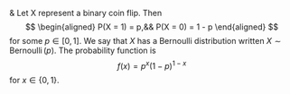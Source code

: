 &
Let X represent a binary coin flip. Then
$$
\begin{aligned}
P(X = 1) = p,&& P(X = 0) = 1 - p
\end{aligned}
$$
for some $p \in [0, 1]$. We say that $X$ has a
Bernoulli distribution written $X \sim \operatorname{Bernoulli}(p)$. The probability function is
$$
f(x) = p^x(1 - p)^{1 - x}
$$
for $x \in \{0, 1\}$.
<!--SR:!2023-05-09,2,170-->